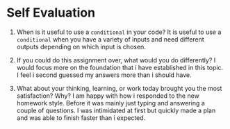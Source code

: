 # Self Evaluation

1. When is it useful to use a `conditional` in your code? 
It is useful to use a `conditional` when you have a variety of inputs and need different outputs depending on which input is chosen. 

1. If you could do this assignment over, what would you do differently?
I would focus more on the foundation that i have established in this topic. I feel i second guessed my answers more than i should have. 

1. What about your thinking, learning, or work today brought you the most satisfaction? Why? I am happy with how i responded to the new homework style. Before it was mainly just typing and answering a couple of questions. I was intimidated at first but quickly made a plan and was able to finish faster than i expected. 
